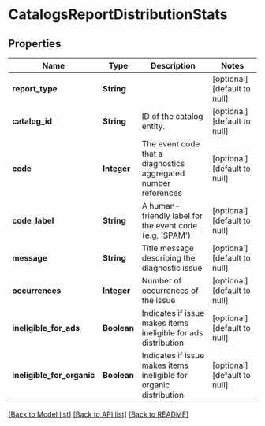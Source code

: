 # CatalogsReportDistributionStats
## Properties

| Name | Type | Description | Notes |
|------------ | ------------- | ------------- | -------------|
| **report\_type** | **String** |  | [optional] [default to null] |
| **catalog\_id** | **String** | ID of the catalog entity. | [optional] [default to null] |
| **code** | **Integer** | The event code that a diagnostics aggregated number references | [optional] [default to null] |
| **code\_label** | **String** | A human-friendly label for the event code (e.g, &#39;SPAM&#39;) | [optional] [default to null] |
| **message** | **String** | Title message describing the diagnostic issue | [optional] [default to null] |
| **occurrences** | **Integer** | Number of occurrences of the issue | [optional] [default to null] |
| **ineligible\_for\_ads** | **Boolean** | Indicates if issue makes items ineligible for ads distribution | [optional] [default to null] |
| **ineligible\_for\_organic** | **Boolean** | Indicates if issue makes items ineligible for organic distribution | [optional] [default to null] |

[[Back to Model list]](../README.md#documentation-for-models) [[Back to API list]](../README.md#documentation-for-api-endpoints) [[Back to README]](../README.md)

